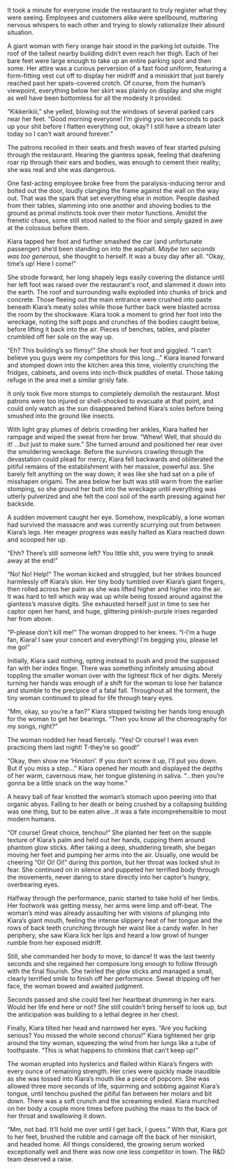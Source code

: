 It took a minute for everyone inside the restaurant to truly register what they were seeing. Employees and customers alike were spellbound, muttering nervous whispers to each other and trying to slowly rationalize their absurd situation.

A giant woman with fiery orange hair stood in the parking lot outside. The roof of the tallest nearby building didn’t even reach her thigh. Each of her bare feet were large enough to take up an entire parking spot and then some. Her attire was a curious perversion of a fast food uniform, featuring a form-fitting vest cut off to display her midriff and a miniskirt that just barely reached past her spats-covered crotch. Of course, from the human’s viewpoint, everything below her skirt was plainly on display and she might as well have been bottomless for all the modesty it provided.

“Kikkerikiii,” she yelled, blowing out the windows of several parked cars near her feet. “Good morning everyone! I’m giving you ten seconds to pack up your shit before I flatten everything out, okay? I still have a stream later today so I can’t wait around forever.”

The patrons recoiled in their seats and fresh waves of fear started pulsing through the restaurant. Hearing the giantess speak, feeling that deafening roar rip through their ears and bodies, was enough to cement their reality; she was real and she was dangerous.

One fast-acting employee broke free from the paralysis-inducing terror and bolted out the door, loudly clanging the frame against the wall on the way out. That was the spark that set everything else in motion. People dashed from their tables, slamming into one another and shoving bodies to the ground as primal instincts took over their motor functions. Amidst the frenetic chaos, some still stood nailed to the floor and simply gazed in awe at the colossus before them.

Kiara tapped her foot and further smashed the car (and unfortunate passenger) she’d been standing on into the asphalt. *Maybe ten seconds was too generous,* she thought to herself. It was a busy day after all. “Okay, time’s up! Here I come!”

She strode forward, her long shapely legs easily covering the distance until her left foot was raised over the restaurant's roof, and slammed it down into the earth. The roof and surrounding walls exploded into chunks of brick and concrete. Those fleeing out the main entrance were crushed into paste beneath Kiara’s meaty soles while those further back were blasted across the room by the shockwave. Kiara took a moment to grind her foot into the wreckage, noting the soft pops and crunches of the bodies caught below, before lifting it back into the air. Pieces of benches, tables, and plaster crumbled off her sole on the way up.

“Eh? This building’s so flimsy!” She shook her foot and giggled. “I can’t believe you guys were my competitors for this long…” Kiara leaned forward and stomped down into the kitchen area this time, violently crunching the fridges, cabinets, and ovens into inch-thick puddles of metal. Those taking refuge in the area met a similar grisly fate.

It only took five more stomps to completely demolish the restaurant. Most patrons were too injured or shell-shocked to evacuate at that point, and could only watch as the sun disappeared behind Kiara’s soles before being smushed into the ground like insects.

With light gray plumes of debris crowding her ankles, Kiara halted her rampage and wiped the sweat from her brow. “Whew! Well, that should do it! …but just to make sure.” She turned around and positioned her rear over the smoldering wreckage. Before the survivors crawling through the devastation could plead for mercy, Kiara fell backwards and obliterated the pitiful remains of the establishment with her massive, powerful ass. She barely felt anything on the way down; it was like she had sat on a pile of misshapen origami. The area below her butt was still warm from the earlier stomping, so she ground her butt into the wreckage until everything was utterly pulverized and she felt the cool soil of the earth pressing against her backside.

A sudden movement caught her eye. Somehow, inexplicably, a lone woman had survived the massacre and was currently scurrying out from between Kiara’s legs. Her meager progress was easily halted as Kiara reached down and scooped her up.

“Ehh? There’s still someone left? You little shit, you were trying to sneak away at the end!”

“No! No! Help!” The woman kicked and struggled, but her strikes bounced harmlessly off Kiara’s skin. Her tiny body tumbled over Kiara’s giant fingers, then rolled across her palm as she was lifted higher and higher into the air. It was hard to tell which way was up while being tossed around against the giantess’s massive digits. She exhausted herself just in time to see her captor open her hand, and huge, glittering pinkish-purple irises regarded her from above.

“P-please don’t kill me!” The woman dropped to her knees. “I-I’m a huge fan, Kiara! I saw your concert and everything! I’m begging you, please let me go!”

Initially, Kiara said nothing, opting instead to push and prod the supposed fan with her index finger. There was something infinitely amusing about toppling the smaller woman over with the lightest flick of her digits. Merely turning her hands was enough of a shift for the woman to lose her balance and stumble to the precipice of a fatal fall. Throughout all the torment, the tiny woman continued to plead for life through teary eyes.

“Mm, okay, so you’re a fan?” Kiara stopped twisting her hands long enough for the woman to get her bearings. “Then you know all the choreography for my songs, right?”

The woman nodded her head fiercely. “Yes! Or course! I was even practicing them last night! T-they’re so good!”

“Okay, then show me ‘Hinotori’. If you don’t screw it up, I’ll put you down. But if you miss a step…” Kiara opened her mouth and displayed the depths of her warm, cavernous maw, her tongue glistening in saliva. “...then you’re gonna be a little snack on the way home.”

A heavy ball of fear knotted the woman’s stomach upon peering into that organic abyss. Falling to her death or being crushed by a collapsing building was one thing, but to be eaten alive…it was a fate incomprehensible to most modern humans.

“Of course! Great choice, tenchou!” She planted her feet on the supple texture of Kiara’s palm and held out her hands, cupping them around phantom glow sticks. After taking a deep, shuddering breath, she began moving her feet and pumping her arms into the air. Usually, one would be cheering “Oi! Oi! Oi!” during this portion, but her throat was locked shut in fear. She continued on in silence and puppeted her terrified body through the movements, never daring to stare directly into her captor’s hungry, overbearing eyes.

Halfway through the performance, panic started to take hold of her limbs. Her footwork was getting messy, her arms were limp and off-beat. The woman’s mind was already assaulting her with visions of plunging into Kiara’s giant mouth, feeling the intense slippery heat of her tongue and the rows of back teeth crunching through her waist like a candy wafer. In her periphery, she saw Kiara lick her lips and heard a low growl of hunger rumble from her exposed midriff.

Still, she commanded her body to move, to dance! It was the last twenty seconds and she regained her composure long enough to follow through with the final flourish. She twirled the glow sticks and managed a small, clearly terrified smile to finish off her performance. Sweat dripping off her face, the woman bowed and awaited judgment.

Seconds passed and she could feel her heartbeat drumming in her ears. Would her life end here or not? She still couldn’t bring herself to look up, but the anticipation was building to a lethal degree in her chest.

Finally, Kiara tilted her head and narrowed her eyes. “Are you fucking serious? You missed the whole second chorus!” Kiara tightened her grip around the tiny woman, squeezing the wind from her lungs like a tube of toothpaste. “This is what happens to chimkins that can’t keep up!”

The woman erupted into hysterics and flailed within Kiara’s fingers with every ounce of remaining strength. Her cries were quickly made inaudible as she was tossed into Kiara’s mouth like a piece of popcorn. She was allowed three more seconds of life, squirming and sobbing against Kiara’s tongue, until tenchou pushed the pitiful fan between her molars and bit down. There was a soft crunch and the screaming ended. Kiara munched on her body a couple more times before pushing the mass to the back of her throat and swallowing it down.

“Mm, not bad. It’ll hold me over until I get back, I guess.” With that, Kiara got to her feet, brushed the rubble and carnage off the back of her miniskirt, and headed home. All things considered, the growing serum worked exceptionally well and there was now one less competitor in town. The R&D team deserved a raise.